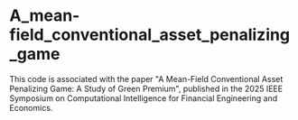 # A_mean-field_conventional_asset_penalizing_game
This code is associated with the paper "A Mean-Field Conventional Asset Penalizing Game: A Study of Green Premium", published in the 2025 IEEE Symposium on Computational Intelligence for Financial Engineering and Economics.
